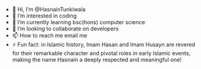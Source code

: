 - 👋 Hi, I’m @HasnainTunkiwala
- 👀 I’m interested in coding
- 🌱 I’m currently learning bsc(hons) computer science
- 💞️ I’m looking to collaborate on developers
- 📫 How to reach me email me
-  ⚡ Fun fact: in Islamic history, Imam Hasan and Imam Husayn are revered for their remarkable character and pivotal roles in early Islamic events, making the name Hasnain a deeply respected and meaningful one!

<!---
HasnainTunkiwala/HasnainTunkiwala is a ✨ special ✨ repository because its `README.md` (this file) appears on your GitHub profile.
You can click the Preview link to take a look at your changes.
--->
